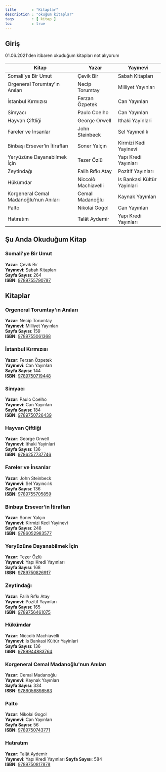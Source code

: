 ```yaml
---
title       : "Kitaplar"
description : "okuğum kitaplar"
tags        : [ kitap ]
toc         : true
--- 
```



## Giriş
01.06.2021'den itibaren okuduğum kitapları not alıyorum

| Kitap      | Yazar | Yayınevi |
| ----------- | ----------- | ----------- |
| Somali'ye Bir Umut      | Çevik Bir         | Sabah Kitapları       |
| Orgeneral Torumtay'ın Anıları      | Necip Torumtay         | Milliyet Yayınları       |
| İstanbul Kırmızısı      | Ferzan Özpetek         | Can Yayınları       |
| Simyacı   | Paulo Coelho          | Can Yayınları       |
| Hayvan Çiftliği   | George Orwell          | Ithaki Yayinlari       |
| Fareler ve İnsanlar   | John Steinbeck          | Sel Yayıncılık       |
| Binbaşı Ersever’in İtirafları   | Soner Yalçın          | Kirmizi Kedi Yayinevi       |
| Yeryüzüne Dayanabilmek İçin   | Tezer Özlü          | Yapı Kredi Yayınları       |
| Zeytindağı   | Falih Rıfkı Atay          | Pozitif Yayınları       |
| Hükümdar   | Niccolò Machiavelli          | Is Bankasi Kültür Yayinlari       |
| Korgeneral Cemal Madanoğlu’nun Anıları   | Cemal Madanoğlu          | Kaynak Yayınları       |
| Palto   | Nikolai Gogol          | Can Yayınları       |
| Hatıratım   | Talât Aydemir          | Yapı Kredi Yayınları        |


## Şu Anda Okuduğum Kitap

### Somali'ye Bir Umut
**Yazar**: Çevik Bir   
**Yayınevi**: Sabah Kitapları  
**Sayfa Sayısı**: 264    
**ISBN**: [9789755790787](https://isbnsearch.org/isbn/9789755790787) 

## Kitaplar


### Orgeneral Torumtay'ın Anıları
**Yazar**: Necip Torumtay   
**Yayınevi**: Milliyet Yayınları  
**Sayfa Sayısı**: 159    
**ISBN**: [9789755061368](https://isbnsearch.org/isbn/9789755061368) 

### İstanbul Kırmızısı
**Yazar**: Ferzan Özpetek   
**Yayınevi**: Can Yayınları  
**Sayfa Sayısı**: 144  
**ISBN**: [9789750719448](https://isbnsearch.org/isbn/9789750719448)  

### Simyacı
**Yazar**: Paulo Coelho   
**Yayınevi**: Can Yayınları  
**Sayfa Sayısı**: 184  
**ISBN**: [9789750726439](https://isbnsearch.org/isbn/9789750726439)  

### Hayvan Çiftliği
**Yazar**: George Orwell  
**Yayınevi**: Ithaki Yayinlari   
**Sayfa Sayısı**: 136  
**ISBN**: [9786257737746](https://isbnsearch.org/isbn/9786257737746)  

### Fareler ve İnsanlar
**Yazar**: John Steinbeck  
**Yayınevi**: Sel Yayıncılık   
**Sayfa Sayısı**: 136  
**ISBN**: [9789755705859](https://isbnsearch.org/isbn/9789755705859)  

### Binbaşı Ersever'in İtirafları
**Yazar**: Soner Yalçın  
**Yayınevi**: Kirmizi Kedi Yayinevi  
**Sayfa Sayısı**: 248  
**ISBN**: [9786052983577](https://isbnsearch.org/isbn/9786052983577)  

### Yeryüzüne Dayanabilmek İçin
**Yazar**: Tezer Özlü   
**Yayınevi**: Yapı Kredi Yayınları   
**Sayfa Sayısı**: 168  
**ISBN**: [9789750826917](https://isbnsearch.org/isbn/9789750826917)  

### Zeytindağı
**Yazar**: Falih Rıfkı Atay  
**Yayınevi**: Pozitif Yayınları   
**Sayfa Sayısı**: 165    
**ISBN**: [9789756461075](https://isbnsearch.org/isbn/9789756461075)  

### Hükümdar
**Yazar**: Niccolò Machiavelli  
**Yayınevi**: Is Bankasi Kültür Yayinlari   
**Sayfa Sayısı**: 136  
**ISBN**: [9789944883764](https://isbnsearch.org/isbn/9789944883764)  

### Korgeneral Cemal Madanoğlu'nun Anıları
**Yazar**: Cemal Madanoğlu   
**Yayınevi**: Kaynak Yayınları   
**Sayfa Sayısı**: 334  
**ISBN**: [9786056898563](https://isbnsearch.org/isbn/9786056898563)  

### Palto
**Yazar**: Nikolai Gogol   
**Yayınevi**: Can Yayınları  
**Sayfa Sayısı**: 56  
**ISBN**: [9789750743771](https://isbnsearch.org/isbn/9789750743771)  

### Hatıratım
**Yazar**: Talât Aydemir   
**Yayınevi**: Yapı Kredi Yayınları 
**Sayfa Sayısı**: 584      
**ISBN**: [9789750817878](https://isbnsearch.org/isbn/9789750817878)    





